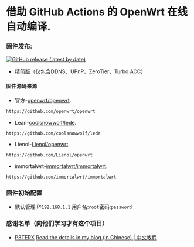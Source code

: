 # 借助 GitHub Actions 的 OpenWrt 在线自动编译.

### 固件发布:
[![GitHub release (latest by date)](https://img.shields.io/github/v/release/h31105/Actions-OpenWrt-R3P?style=for-the-badge&label=固件下载)](https://github.com/h31105/Actions-OpenWrt-R3P/releases/latest)

- 精简版（仅包含DDNS、UPnP、ZeroTier、Turbo ACC）

#### 固件源码来源
- 官方-[openwrt/openwrt](https://github.com/openwrt/openwrt).
```bash
https://github.com/openwrt/openwrt
```
- Lean-[coolsnowwolf/lede](https://github.com/coolsnowwolf/lede).
```bash
https://github.com/coolsnowwolf/lede
```
- Lienol-[Lienol/openwrt](https://github.com/Lienol/openwrt).
```bash
https://github.com/Lienol/openwrt
```
- immortalwrt-[immortalwrt/immortalwrt](https://github.com/immortalwrt/immortalwrt).
```bash
https://github.com/immortalwrt/immortalwrt
```

### 固件初始配置
- 默认管理IP:`192.168.1.1` 用户名:`root`密码:`password`

### 感谢名单（向他们学习才有这个项目）
- [P3TERX](https://github.com/P3TERX/Actions-OpenWrt)
[Read the details in my blog (in Chinese) | 中文教程](https://p3terx.com/archives/build-openwrt-with-github-actions.html)
